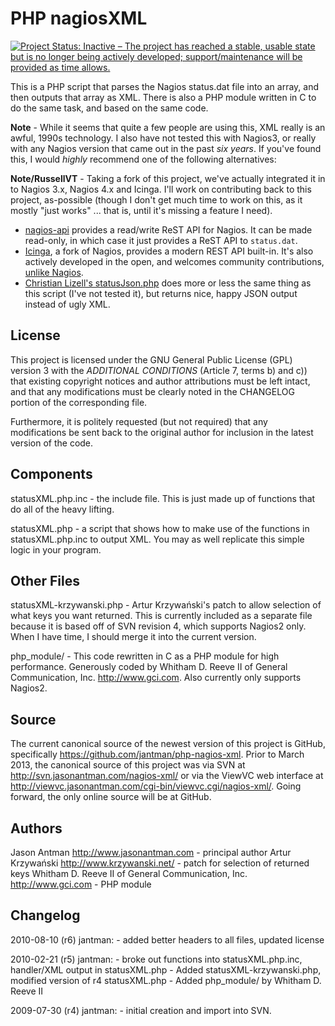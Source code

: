 PHP nagiosXML
=============

[![Project Status: Inactive – The project has reached a stable, usable state but is no longer being actively developed; support/maintenance will be provided as time allows.](http://www.repostatus.org/badges/latest/inactive.svg)](http://www.repostatus.org/#inactive)

This is a PHP script that parses the Nagios status.dat file into an array, and
then outputs that array as XML. There is also a PHP module written in C to do
the same task, and based on the same code.

**Note** - While it seems that quite a few people are using this, XML really
  is an awful, 1990s technology. I also have not tested this with Nagios3, or
  really with any Nagios version that came out in the past *six years*.
  If you've found this, I would *highly* recommend one of the following
  alternatives:

**Note/RussellVT** - Taking a fork of this project, we've actually integrated
  it in to Nagios 3.x, Nagios 4.x and Icinga. I'll work on contributing back
  to this project, as-possible (though I don't get much time to work on this,
  as it mostly "just works" ... that is, until it's missing a feature I need).

* [nagios-api](https://github.com/zorkian/nagios-api) provides a read/write ReST
  API for Nagios. It can be made read-only, in which case it just provides a
  ReST API to ``status.dat``.
* [Icinga](https://www.icinga.org/), a fork of Nagios, provides a modern REST
  API built-in. It's also actively developed in the open, and welcomes community
  contributions, [unlike Nagios](http://www.freesoftwaremagazine.com/articles/nagios_and_icinga).
* [Christian Lizell's
  statusJson.php](https://github.com/lizell/php-nagios-json) does more or less
  the same thing as this script (I've not tested it), but returns nice, happy
  JSON output instead of ugly XML.

License
--------

This project is licensed under the GNU General Public License (GPL) version
3 with the *ADDITIONAL CONDITIONS* (Article 7, terms b) and c)) that existing
copyright notices and author attributions must be left intact, and that any
modifications must be clearly noted in the CHANGELOG portion of the
corresponding file.

Furthermore, it is politely requested (but not required) that any
modifications be sent back to the original author for inclusion in the latest
version of the code.

Components
-----------
statusXML.php.inc - the include file. This is just made up of functions that
do all of the heavy lifting.

statusXML.php - a script that shows how to make use of the functions in
statusXML.php.inc to output XML. You may as well replicate this simple logic
in your program.

Other Files
------------
statusXML-krzywanski.php - Artur Krzywański's patch to allow selection of what
keys you want returned. This is currently included as a separate file because
it is based off of SVN revision 4, which supports Nagios2 only. When I have
time, I should merge it into the current version.

php_module/ - This code rewritten in C as a PHP module for high
performance. Generously coded by Whitham D. Reeve II of General Communication,
Inc. <http://www.gci.com>. Also currently only supports Nagios2.

Source
-------

The current canonical source of the newest version of this project is GitHub,
specifically <https://github.com/jantman/php-nagios-xml>. Prior to March 2013,
the canonical source of this project was via SVN at
<http://svn.jasonantman.com/nagios-xml/> or via the ViewVC web interface at
<http://viewvc.jasonantman.com/cgi-bin/viewvc.cgi/nagios-xml/>. Going forward,
the only online source will be at GitHub.

Authors
--------
Jason Antman <http://www.jasonantman.com> - principal author
Artur Krzywański <http://www.krzywanski.net/> - patch for selection of returned keys
Whitham D. Reeve II of General Communication, Inc. <http://www.gci.com> - PHP module

Changelog
----------

2010-08-10 (r6) jantman:
	- added better headers to all files, updated license

2010-02-21 (r5) jantman:
	- broke out functions into statusXML.php.inc, handler/XML output in
	   statusXML.php
	- Added statusXML-krzywanski.php, modified version of r4 statusXML.php
	- Added php_module/ by Whitham D. Reeve II

2009-07-30 (r4) jantman:
	- initial creation and import into SVN.
